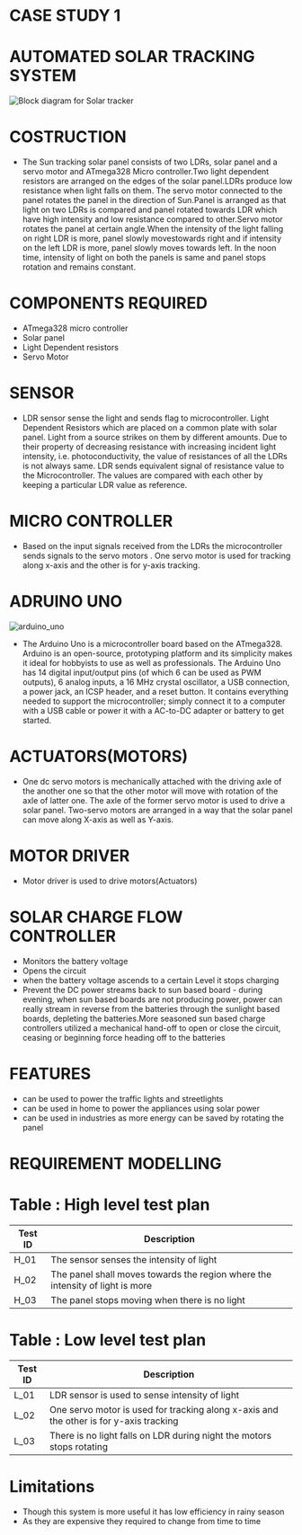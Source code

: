# CASE STUDY 1 
# AUTOMATED SOLAR TRACKING SYSTEM
![Block diagram for Solar tracker](https://user-images.githubusercontent.com/98837668/154851858-09042167-69b2-47ac-b3c8-86707f2ae9cb.png)

# COSTRUCTION
* The Sun tracking solar panel consists of two LDRs, solar panel and a servo motor and ATmega328 Micro controller.Two light dependent resistors are arranged on the edges of the solar panel.LDRs produce low resistance when light falls on them. The servo motor connected to the panel rotates the panel in the direction of Sun.Panel is arranged as that light on two LDRs is compared and panel rotated towards LDR which have high intensity and  low resistance compared to other.Servo motor rotates the panel at certain angle.When the intensity of the light falling on right LDR is more, panel slowly movestowards right and if intensity on the left LDR is more, panel slowly moves towards left. In the noon time, intensity of light on both the panels is same and panel stops rotation and remains constant.
# COMPONENTS REQUIRED
* ATmega328 micro controller
* Solar panel
* Light Dependent resistors 
* Servo Motor
# SENSOR
* LDR sensor sense the light and sends flag to microcontroller.
Light Dependent Resistors which are placed on a common plate with solar panel. Light from a source strikes on them by different amounts. Due to their property 
of decreasing resistance with increasing incident light intensity, i.e. photoconductivity, the value of resistances of all the LDRs is not always same.
LDR sends equivalent signal of  resistance value to the Microcontroller. The values are compared with each other by keeping a particular LDR value as reference.
# MICRO CONTROLLER
* Based on the input signals received from the LDRs the microcontroller sends  signals to the servo motors . One servo motor is used for tracking along x-axis and the other is for y-axis tracking.
# ADRUINO UNO
![arduino_uno](https://user-images.githubusercontent.com/98837668/155139213-97d6a10b-872e-42d7-931b-23f224f6c8ed.jpg)

* The Arduino Uno is a microcontroller board based on the ATmega328. Arduino is an open-source, prototyping platform and its simplicity makes it ideal for hobbyists to use as 
well as professionals. The Arduino Uno has 14 digital input/output pins (of which 6 can be used as PWM outputs), 6 analog inputs, a 16 MHz crystal oscillator, a USB connection, 
a power jack, an ICSP header, and a reset button. It contains everything needed to support the microcontroller; simply connect it to a computer with a USB cable or power it 
with a AC-to-DC adapter or battery to get started.

# ACTUATORS(MOTORS)
* One dc servo motors is mechanically attached with the driving axle of the another one so that the other motor will move with rotation of the axle of latter one. The axle 
 of the former servo motor is used to drive a solar panel. Two-servo motors are arranged in a way that the solar panel can move along X-axis as well as Y-axis.


# MOTOR DRIVER
 * Motor driver is used to drive motors(Actuators)
# SOLAR CHARGE FLOW CONTROLLER
* Monitors the battery voltage
* Opens the circuit 
* when the battery voltage ascends to a certain Level it stops charging
* Prevent the DC power streams back to sun based board - during  evening, when sun based boards are not producing power, power can really stream in reverse from the batteries through the sunlight based boards, depleting the batteries.More seasoned sun based charge controllers utilized a mechanical hand-off to open or close the circuit, ceasing or beginning force heading off to the batteries
# FEATURES
* can be used to power the traffic lights and streetlights <br />
* can be used in home to power the appliances using solar power <br />
* can be used in industries as more energy can be saved by rotating the panel <br />

# REQUIREMENT MODELLING

# Table : High level test plan
|Test ID| 	Description|
|---|----|
|H_01|	The sensor senses the intensity of light |
|H_02|	The panel shall moves towards the region where the intensity of light is more|
|H_03|	The panel stops moving when there is no light|

# Table : Low level test plan
|Test ID| 	Description|
|---|---|
|L_01 |	LDR sensor is used to sense intensity of light|
|L_02 |	One servo motor is used for tracking along x-axis and the other is for y-axis tracking|
|L_03 |	There is no light falls on LDR during night the motors stops rotating |

# Limitations 
* Though this system is more useful it has low efficiency in rainy season<br />
* As they are expensive they required to change from time to time<br />
